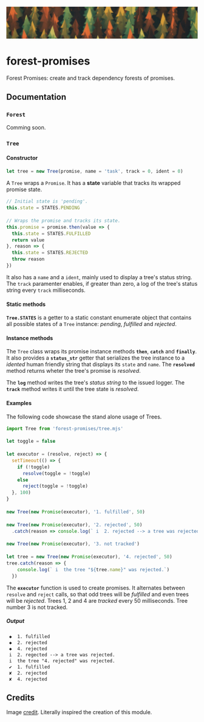 ![logo][logo]

# forest-promises
Forest Promises: create and track dependency forests of promises.

## Documentation

### `Forest`
Comming soon.

### `Tree`

#### Constructor

```javascript
let tree = new Tree(promise, name = 'task', track = 0, ident = 0)
```
A `Tree` wraps a `Promise`. It has a **state** variable that tracks its wrapped promise state.

```javascript
// Initial state is 'pending'.
this.state = STATES.PENDING

// Wraps the promise and tracks its state.
this.promise = promise.then(value => {
  this.state = STATES.FULFILLED
  return value
}, reason => {
  this.state = STATES.REJECTED
  throw reason
})
```

It also has a `name` and a `ident`, mainly used to display a tree's status string. The `track` paramenter enables, if greater than zero, a log of the tree's status string every `track` milliseconds.

#### Static methods
**`Tree.STATES`** is a getter to a static constant enumerate object that contains all possible states of a `Tree` instance: *pending*, *fulfilled* and *rejected*.

#### Instance methods
The `Tree` class wraps its promise instance methods **`then`**, **`catch`** and **`finally`**. It also provides a **`status_str`** getter that serializes the tree instance to a *idented* human friendly string that displays its `state` and `name`. The **`resolved`** method returns wheter the tree's promise is *resolved*.

The **`log`** method writes the tree's *status string* to the issued logger. The **`track`** method writes it until the tree state is *resolved*.

#### Examples

The following code showcase the stand alone usage of Trees.

```javascript
import Tree from 'forest-promises/tree.mjs'

let toggle = false

let executor = (resolve, reject) => {
  setTimeout(() => {
    if (!toggle)
      resolve(toggle = !toggle)
    else 
      reject(toggle = !toggle)
  }, 100)
}

new Tree(new Promise(executor), '1. fulfilled', 50)

new Tree(new Promise(executor), '2. rejected', 50)
  .catch(reason => console.log(` i  2. rejected --> a tree was rejected.`))

new Tree(new Promise(executor), '3. not tracked')

let tree = new Tree(new Promise(executor), '4. rejected', 50)
tree.catch(reason => {
    console.log(` i  the tree "${tree.name}" was rejected.`)
  })
```

The **`executor`** function is used to create promises. It alternates between `resolve` and `reject` calls, so that odd trees will be *fulfilled* and even trees will be *rejected*. Trees 1, 2 and 4 are *tracked* every 50 milliseconds. Tree number 3 is not tracked.

##### Output
     ◆  1. fulfilled
     ◆  2. rejected
     ◆  4. rejected
     i  2. regected --> a tree was rejected.
     i  the tree "4. rejected" was rejected.
     ✔  1. fulfilled
     ✘  2. rejected
     ✘  4. rejected

## Credits
Image [credit](https://www.reddit.com/r/wallpapers/comments/3npdce/1920x1080_october_forest_variant_in_comments/cvq53fc/). Literally inspired the creation of this module.

[logo]: images/cover.jpg